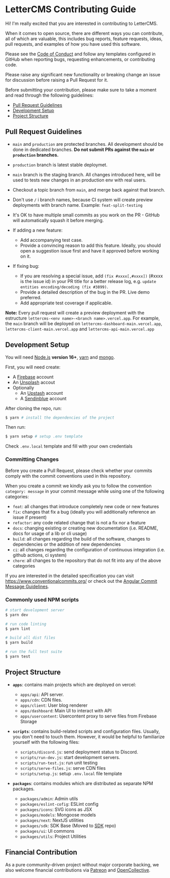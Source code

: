 # LetterCMS Contributing Guide

Hi! I'm really excited that you are interested in contributing to LetterCMS.

When it comes to open source, there are different ways you can contribute, all
of which are valuable, this includes bug reports, feature requests, ideas, pull requests, and examples of how you have used this software.

Please see the [Code of Conduct](https://github.com/lettercms/lettercms/blob/main/.github/CODE_OF_CONDUCT.md) and follow any templates configured in GitHub when reporting bugs, requesting enhancements, or contributing code.

Please raise any significant new functionality or breaking change an issue for discussion before raising a Pull Request for it.

Before submitting your contribution, please make sure to take a moment and read through the following guidelines:

- [Pull Request Guidelines](#pull-request-guidelines)
- [Development Setup](#development-setup)
- [Project Structure](#project-structure)

## Pull Request Guidelines

- `main` and `production` are protected branches. All development should be done in dedicated branches. **Do not submit PRs against the `main` or `production` branches.**

- `production` branch is latest stable deploymet.

- `main` branch is the staging branch. All changes introduced here, will be used to tests new changes in an production env with real users.

- Checkout a topic branch from `main`, and merge back against that branch.

- Don't use `/` i branch names, because CI system will create preview deployments with branch name. Example: `feat-split-testing`

- It's OK to have multiple small commits as you work on the PR - GitHub will automatically squash it before merging.

- If adding a new feature:
  - Add accompanying test case.
  - Provide a convincing reason to add this feature. Ideally, you should open a suggestion issue first and have it approved before working on it.

- If fixing bug:
  - If you are resolving a special issue, add `(fix #xxxx[,#xxxx])` (#xxxx is the issue id) in your PR title for a better release log, e.g. `update entities encoding/decoding (fix #3899)`.
  - Provide a detailed description of the bug in the PR. Live demo preferred.
  - Add appropriate test coverage if applicable.

**Note:** Every pull request will create a preview deployment with the estructure `lettercms-<env name>-<branch name>.vercel.app`. For example, the `main` branch will be deployed on `lettercms-dashboard-main.vercel.app`, `lettercms-client-main.vercel.app` and `lettercms-api-main.vercel.app`

## Development Setup

You will need [Node.js](https://nodejs.org) **version 16+**, [yarn](https://yarnpkg.com/en/docs/install) and [mongo](https://www.mongodb.com).

First, you will need create:

- A [Firebase](https://firebase.google.com) account
- An [Unsplash](https://unsplash.com) accout
- Optionally
  - An [Upstash](https://upstash.com/) account
  - A [Sendinblue](https://sendinblue.com/) account 

After cloning the repo, run:

``` bash
$ yarn # install the dependencies of the project
```

Then run:

```bash
$ yarn setup # setup .env template 
```

Check `.env.local` template and fill with your own credentials

### Committing Changes

Before you create a Pull Request, please check whether your commits comply with
the commit conventions used in this repository.

When you create a commit we kindly ask you to follow the convention
`category: message` in your commit message while using one of
the following categories:

- `feat`: all changes that introduce completely new code or new features
- `fix`: changes that fix a bug (ideally you will additionally reference an
  issue if present)
- `refactor`: any code related change that is not a fix nor a feature
- `docs`: changing existing or creating new documentation (i.e. README, docs for
  usage of a lib or cli usage)
- `build`: all changes regarding the build of the software, changes to
  dependencies or the addition of new dependencies
- `ci`: all changes regarding the configuration of continuous integration (i.e.
  github actions, ci system)
- `chore`: all changes to the repository that do not fit into any of the above
  categories

If you are interested in the detailed specification you can visit
https://www.conventionalcommits.org/ or check out the
[Angular Commit Message Guidelines](https://github.com/angular/angular/blob/22b96b9/CONTRIBUTING.md#-commit-message-guidelines).

### Commonly used NPM scripts

``` bash
# start development server
$ yarn dev

# run code linting
$ yarn lint

# build all dist files
$ yarn build

# run the full test suite
$ yarn test
```

## Project Structure

- **`apps`**: contains main projects which are deployed on vercel:
  - `apps/api`: API server.
  - `apps/cdn`: CDN files.
  - `apps/client`: User blog renderer
  - `apps/dashboard`: Main UI to interact with API
  - `apps/usercontent`: Usercontent proxy to serve files from Firebase Storage

- **`scripts`**: contains build-related scripts and configuration files. Usually, you don't need to touch them. However, it would be helpful to familiarize yourself with the following files:
  - `scripts/discord.js`: send deployment status to Discord.
  - `scripts/run-dev.js`: start development servers.
  - `scripts/run-test.js`: run unit testing
  - `scripts/serve-files.js`: serve CDN files
  - `scripts/setup.js`: setup `.env.local` file template

- **`packages`**: contains modules which are distributed as separate NPM packages.
  - `packages/admin`: Admin utils
  - `packages/eslint-cofig`: ESLint config
  - `packages/icons`: SVG icons as JSX
  - `packages/models`: Mongoose models
  - `packages/next`: NextJS utilities
  - `packages/sdk`: SDK Base (Moved to [SDK](https://github.com/lettercms/sdk) repo)
  - `packages/ui`: UI commons
  - `packages/utils`: Project Utilities

## Financial Contribution

As a pure community-driven project without major corporate backing, we also welcome financial contributions via [Patreon](https:/www.patreon.com/lettercms) and [OpenCollective](https://www.opencollective.com/lettercms).
